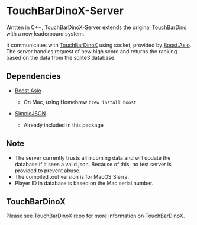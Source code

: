 # TouchBarDinoX-Server
Written in C++, TouchBarDinoX-Server extends the original [TouchBarDino](https://github.com/yuhuili/TouchBarDino) with a new leaderboard system.

It communicates with [TouchBarDinoX](https://github.com/yuhuili-lab/TouchBarDinoX) using socket, provided by [Boost.Asio](http://www.boost.org/doc/libs/1_63_0/doc/html/boost_asio.html). The server handles request of new high score and returns the ranking based on the data from the sqlite3 database.

## Dependencies
- [Boost.Asio](http://www.boost.org/doc/libs/1_63_0/doc/html/boost_asio.html)
  - On Mac, using Homebrew
  `brew install boost`

- [SimpleJSON](https://github.com/MJPA/SimpleJSON)
  - Already included in this package

## Note
- The server currently trusts all incoming data and will update the database if it sees a valid json. Because of this, no test server is provided to prevent abuse.
- The compiled .out version is for MacOS Sierra.
- Player ID in database is based on the Mac serial number.

## TouchBarDinoX
Please see [TouchBarDinoX repo](https://github.com/yuhuili-lab/TouchBarDinoX) for more information on TouchBarDinoX.
